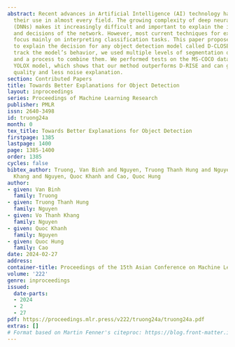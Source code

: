 ```yaml
---
abstract: Recent advances in Artificial Intelligence (AI) technology have promoted
  their use in almost every field. The growing complexity of deep neural networks
  (DNNs) makes it increasingly difficult and important to explain the inner workings
  and decisions of the network. However, most current techniques for explaining DNNs
  focus mainly on interpreting classification tasks. This paper proposes a method
  to explain the decision for any object detection model called D-CLOSE. To closely
  track the model’s behavior, we used multiple levels of segmentation on the image
  and a process to combine them. We performed tests on the MS-COCO dataset with the
  YOLOX model, which shows that our method outperforms D-RISE and can give a better
  quality and less noise explanation.
section: Contributed Papers
title: Towards Better Explanations for Object Detection
layout: inproceedings
series: Proceedings of Machine Learning Research
publisher: PMLR
issn: 2640-3498
id: truong24a
month: 0
tex_title: Towards Better Explanations for Object Detection
firstpage: 1385
lastpage: 1400
page: 1385-1400
order: 1385
cycles: false
bibtex_author: Truong, Van Binh and Nguyen, Truong Thanh Hung and Nguyen, Vo Thanh
  Khang and Nguyen, Quoc Khanh and Cao, Quoc Hung
author:
- given: Van Binh
  family: Truong
- given: Truong Thanh Hung
  family: Nguyen
- given: Vo Thanh Khang
  family: Nguyen
- given: Quoc Khanh
  family: Nguyen
- given: Quoc Hung
  family: Cao
date: 2024-02-27
address:
container-title: Proceedings of the 15th Asian Conference on Machine Learning
volume: '222'
genre: inproceedings
issued:
  date-parts:
  - 2024
  - 2
  - 27
pdf: https://proceedings.mlr.press/v222/truong24a/truong24a.pdf
extras: []
# Format based on Martin Fenner's citeproc: https://blog.front-matter.io/posts/citeproc-yaml-for-bibliographies/
---
```

